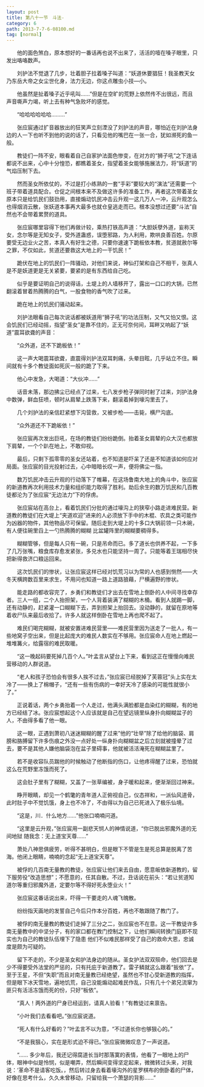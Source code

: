 ```yaml
---
layout: post
title: 第八十一节　斗法-
category: 6
path: 2013-7-7-6-08100.md
tag: [normal]
---
```


　　他的面色煞白，原本想好的一番话再也说不出来了，活活的噎在嗓子眼里，只发出咯咯数声。

　　刘护法不觉退了几步，壮着胆子拉着嗓子叫道：“妖道休要猖狂！我圣教天女乃东岳大帝之女尘世化身，法力无边，你这点雕虫小技―小。

　　他虽然是扯着嗓子近乎吼叫……”但是在空旷的荒野上依然传不出很远，而且声音嘶声力竭，听上去有种气急败坏的感觉。

　　“哈哈哈哈哈哈………”

　　张应宸通过扩音器放出的狂笑声立刻湮没了刘护法的声音，哪怕近在刘护法身边的人一下也听不到他的说的话了，只看见他的嘴巴在一张一合，犹如濒死的鱼一般。

　　教徒们一阵不安，眼看着自己自家护法面色惨变，在对方的“狮子吼”之下连话都说不出来，心中十分惶恐，都瞧着圣女，指望着圣女能够施展法力，将“妖道”的气焰压制下去。

　　然而圣女所依仗的，不过是打小练熟的一套“手彩”要较大的“演法”还需要一个班子带着道具配合。仓促之间根本来不及做这许多的准备工作，再者这次带着圣女原本只是给饥民们鼓劲用，直接煽动饥民冲击云升观一这几万人一冲，云升观怎么也得烟消云散，张妖道本事再大最多也就仓皇逃走而已。根本没想过还要“斗法”自然也不会带着累赘的道具。

　　张应宸哪里容得下他们再做计较，乘热打铁高声道：“大胆妖孽外道，妄称天女，念尔等是无知女子，受外道蛊惑，误堕邪路，为人利用，欺哄良善百姓。尔原要受无边业火之苦，本真人有好生之德，只要你速速下跪板依本教，贫道就赦尔等之罪，不仅如此，贫道还要救这大地上的一干饥民！”

　　跪伏在地上的饥民们一阵骚动，对他们来说，神仙打架和自己不相干，张真人是不是妖道更是无关紧要，要紧的是有东西给自己吃。

　　似乎是要证明自己的说得话，土堤上的人墙移开了，露出一口口的大锅，已然翻滚着冒着热腾腾的白气，一股食物的香气吹了过来。

　　跪在地上的饥民们骚动起来。

　　刘护法眼看自己每次说话都被妖道用“狮子吼”的功法压制，又气又怕又恨。这会饥民们已经动摇，指望“圣女”是靠不住的，正无可奈何间，耳畔又响起了“妖道”震耳欲聋的声音：

　　“众外道，还不下跪板依！”

　　这一声大喝震耳欲聋，直震得刘护法双耳刺痛，头晕目眩，几乎站立不住。瞬间就有十多个教徒面如死灰一般的跪了下来。

　　他心中发急，大喝道：“大伙冲……”

　　话音未落，那边拂尘已经点了过来，七八发步枪子弹同时射了过来，刘护法身中数弹，鲜血狂喷，顿时从肩辇上跌落下来，翻滚着掉到壕沟里去了。

　　几个刘护法的亲信赶紧想下沟营救，又被步枪――击毙，横尸沟底。

　　“众外道还不下跪皈依！”

　　张应宸再次发出巨吼，在场的教徒们纷纷跪倒。抬着圣女肩辇的众大汉也都放下肩辇，一个个趴在地上，不敢仰视。

　　最后，只剩下孤零零的圣女还站着，也不知道是吓呆了还是不知道该如何应对局面。张应宸的目光投射过去，心中暗暗长叹一声，便将佛尘一指。

　　数万饥民冲击云升观的行动落下了帷幕，在这场鲁南大地上的角斗中，张应宸的新道教再次利用技术力量和组织能力取得了胜利。劫后余生的数万饥民和几百教徒都沦为了张应宸“无边法力”下的俘虏。

　　张应宸站在高台上，看着饥民们分批的通过壕沟上的狭窄小路走进难民营。新道教的教徒们在大堤上“夹道欢迎”进来的人必须放下手中的木棍、农具之类可能作为凶器的物件，其他物品尽可保留。随后走到大堤上的十多口大锅前领一只木碗，有人便往碗里舀上一勺热腾腾的糊糊 比盆罐阵里的糊糊要稠得多。

　　糊糊管够，但是每人只有一碗，只是吊命而已。多了道长也供养不起，一下多了几万张嘴，粮食库存愈发紧张，多兑水也只能坚持一周了。只能等着王瑞相尽快把新得救济口粮运回来。

　　这次饥民们的惨状，让张应宸这样已经对饥荒习以为常的人也感到恻然――大冬天横跨数百里来求生，不用问也知道一路上道路狼藉，尸横遍野的惨状。

　　能走路的都收容完了，乡勇们和教徒们才出去在雪地上倒卧的人中间寻找幸存者。三人一组，二个人抬担架，一个人背着装满了糊糊的木桶。看到人就踢一脚，还有动静的，赶紧灌一口糊糊下去，弄到担架上抬回去。没动静的，就留在原地等着收尸队来最后收拾了。许多人就这样倒卧在雪地上再也爬不起了。

　　难民们喝完糊糊，就被安置进难民营里――难民营里因为送走了一批人，有一些地窝子空出来，但是比起庞大的难民人数实在不够用。张应宸命人在地上燃起一堆堆篝火，给露宿的难民取暖。

　　“这一晚起码要死掉几百个人。”叶孟言从望台上下来，看到这正在慢慢向难民营移动的人群说道。

　　“老人和孩子恐怕会有很多人挨不过去，”张应宸已经脱掉了芙蓉冠”头上实在太冷了――换上了棉帽子，“还有一些有伤病的一幸好天冷了感染的可能性就很小了。”

　　正说着话，两个乡勇抬着一个人走过，他满头满脸都是血染红的糊糊，有的地方已经结了冰。张应宸想起这个人应该就是自己在望远镜里纵身扑向糊糊盆子的人，不由得多看了他一眼。

　　这一眼，正遇到萧初八迷迷糊糊的醒了过来”他的“壮举”除了给他的脑袋、肩膀和胳膊留下许多伤痕之外没一点好处一纵身扑向糊糊盆之后立刻就被撞晕了过去，要不是其他人嫌他脑袋泡在盆子里碍事，他就被活活淹死在糊糊盆里了。

　　若不是收容队员踹他的时候触动了他断指的伤口，让他疼得醒了过来，恐怕就这么在荒野里冻饿而死了。

　　这会肚子里有了糊糊，又盖了一张草编被，身子暖和起来，便渐渐回过神来。

　　睁开眼睛，却见一个鹤氅的青年道人正俯视自己，仪态祥和，一派仙风道骨，此时肚子中不觉饥饿，身上也不冷了，不由得以为自己已死进入了极乐仙境。

　　“这是，川．什么地方……”他张口喃喃问道。

　　“这里是云升观，”张应宸用一副悲天悯人的神情说道，“你已脱出邪魔外道的无间地狱 随我念：无上道宝天尊……”

　　萧处八神思俱疲劳，听得不甚明白，但是眼下不管是生是死总算是脱离了苦海。他闭上眼睛，喃喃的念起“无上道宝天尊”。

　　被俘的几百南无量教的教徒，张应宸让他们来去自由，愿意皈依新道教的，留下服劳役“改造思想”；不愿意的，任其自散。不过，丑话说在前头：“若让贫道知道尔等重归邪魔外道，定要尔等不得好死永堕业火！”

　　张应宸这番话说出来，吓得一干要走的人魂飞魄散。

　　纷纷指天画地的发誓自己今后只作本分百姓，再也不敢跟随了教门了。

　　被俘的南无量教的教徒们走掉了三分之二，张应宸也不在意。这一干教徒许多南无量教中的中坚分子，有的家口都在教门控制之下，让他们瞬间转换门庭即不现实也为自己的教徒队伍埋下了隐患 他们不似难民那样受了自己的救命大恩，忠诚度是颇为可疑的。

　　留下不走的，不少是圣女和护法身边的随从。圣女护法双双殒命，他们回去是少不得要受外法堂的严惩的，只有托庇于新道教了。雷子鳞就这么跟着“扳依”了。至于王星，不但“失职”而且对南无量教已经绝望，虽然也不甘心受新道教的指挥，但是眼下冰天雪地，遍地饥荒，自己没能煽动起难民作乱，只有几十个弟兄流窜为匪只有活活冻饿而死的份，只好“板依”。

　　“真人！两外道的尸身已经运到，请真人验看！”有教徒过来禀告。

　　“小叶我们去看看吧。”张应宸说道。

　　“死人有什么好看的？”叶孟言不以为意，“不过道长你也够狠心的。”

　　“不是我狠心，实在是形式迫不得已。”张应宸微微叹息了一声说道。

　　“…… 多少年后，我还记得腐道长当时那落寞的表情，他看了一眼地上的尸体，眼神中似是怜悯，似是嘲弄，然后瞬间变得坚定起来，微微转过头来，对我说：‘革命不是请客吃饭。，然后转过身去看着壕沟外的星罗棋布的倒卧着的尸体，好像在思考什么，久久未曾移动，只留给我一个萧瑟的背影……”
